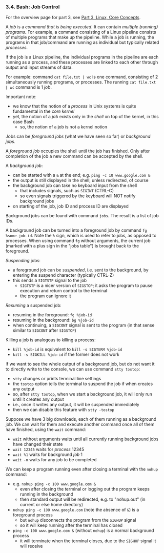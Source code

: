 
### 3.4. Bash: Job Control

For the overview page for part 3, see [Part 3. Linux, Core Concepts](./part-3-linux-core-concepts.md).

A *job* is a *command that is being executed*. It can contain *multiple (running) programs*. For example,
a command consisting of a Linux pipeline consists of multiple programs that make up the pipeline.
While a job is running, the programs in that job/command are running as individual but typically related
*processes*.

If the job is a Linux pipeline, the individual programs in the pipeline are each running as a
process, and these processes are linked to each other through output and input streams of data.

For example: command `cat file.txt | wc` is one command, consisting of 2 simultaneously running
programs, or processes. The running  `cat file.txt | wc` command is 1 *job*.

Important note:
* we know that the notion of a *process* in Unix systems is quite fundamental in the *core kernel*
* yet, the notion of a *job* exists only in the *shell* on top of the kernel, in this case Bash
  * so, the notion of a job is not a kernel notion

Jobs can be *foreground jobs* (what we have seen so far) or *background jobs*.

A *foreground job* occupies the shell until the job has finished. Only after completion of the job
a new command can be accepted by the shell.

A *background job*:
* can be started with a `&` at the end; e.g. `ping -c 10 www.google.com &`
* the output is still displayed in the shell, unless redirected, of course
* the background job can take no keyboard input from the shell
  * that includes signals, such as `SIGINT` (CTRL-C)
  * so even signals triggered by the keyboard will NOT notify background jobs
* on starting of the job, job ID and process ID are displayed

Background jobs can be found with command `jobs`. The result is a list of job IDs.

A background job can be turned into a foreground job by command `fg %some-job-id`.
Note the `%` sign, which is used to refer to jobs, as opposed to processes.
When using command `fg` without arguments, the current job (marked with a plus sign in the "jobs table")
is brought back to the foreground.

*Suspending* jobs:
* a foreground job can be *suspended*, i.e. sent to the background, by entering the suspend character (typically CTRL-Z)
* this sends a `SIGTSTP` signal to the job
  * `SIGTSTP` is a nicer version of `SIGSTOP`; it asks the program to pause execution and return control to the terminal
  * the program can ignore it

*Resuming* a suspended job:
* resuming in the foreground: `fg %job-id`
* resuming in the background: `bg %job-id`
* when continuing, a `SIGCONT` signal is sent to the program (in that sense similar to `SIGCONT` after `SIGSTOP`)

Killing a job is analogous to killing a process:
* `kill %job-id` is equivalent to `kill -s SIGTERM %job-id`
* `kill -s SIGKILL %job-id` if the former does not work

If we want to see the whole output of a background job, but do not want it to directly write to the console,
we can use command `stty tostop`:
* `stty` changes or prints terminal line settings
* the `tostop` option tells the terminal to suspend the job if when creates any output
* so, after `stty tostop`, when we start a background job, it will only run until it creates any output
* i.e., once it writes any output, it will be suspended immediately
* then we can disable this feature with `stty -tostop`

Suppose we have 3 big downloads, each of them running as a background job. We can wait for them
and execute another command once all of them have finished, using the `wait` command:
* `wait` without arguments waits until all currently running background jobs have changed their state
* `wait 12345` waits for *process* 12345
* `wait %1` waits for background *job* 1
* `wait -n` waits for any job to be completed

We can keep a program running even after closing a terminal with the `nohup` command:
* e.g. `nohup ping -c 100 www.google.com &`
  * even after closing the terminal or logging out the program keeps running in the background
  * then standard output will be redirected, e.g. to "nohup.out" (in current or else home directory)
* `nohup ping -c 100 www.google.com` (note the absence of `&`) is a foreground process
  * but `nohup` disconnects the program from the `SIGHUP` signal
  * so it will keep running after the terminal has closed
* `ping -c 100 www.google.com &` (without `nohup`) is a normal background process
  * it will terminate when the terminal closes, due to the `SIGHUP` signal it will receive
